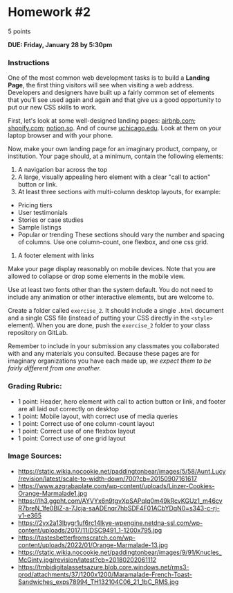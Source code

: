 # Homework #2

5 points

**DUE: Friday, January 28 by 5:30pm**

### Instructions

One of the most common web development tasks is to build a **Landing Page**, the
first thing visitors will see when visiting a web address. Developers and
designers have built up a fairly common set of elements that you'll see used
again and again and that give us a good opportunity to put our new CSS skills
to work.

First, let's look at some well-designed landing pages: [airbnb.com](airbnb.com);
[shopify.com](shopify.com); [notion.so](notion.so). And of course
[uchicago.edu](uchicago.edu). Look at them on your laptop browser and with your
phone.

Now, make your own landing page for an imaginary product, company, or
institution. Your page should, at a minimum, contain the following elements:
1. A navigation bar across the top
1. A large, visually appealing hero element with a clear "call to action"
  button or link.
1. At least three sections with multi-column desktop layouts, for example:
  - Pricing tiers
  - User testimonials
  - Stories or case studies
  - Sample listings
  - Popular or trending
  These sections should vary the number and spacing of columns. Use one
  column-count, one flexbox, and one css grid.
1. A footer element with links

Make your page display reasonably on mobile devices. Note that you are allowed
to collapse or drop some elements in the mobile view.

Use at least two fonts other than the system default. You do not need to include
any animation or other interactive elements, but are welcome to.

Create a folder called `exercise_2`. It should include a single `.html` document
and a single CSS file (instead of putting your CSS directly in the `<style>`
element). When you are done, push the `exercise_2` folder to your class
repository on GitLab.

Remember to include in your submission any classmates you collaborated with and
any materials you consulted. Because these pages are for imaginary organizations
you have each made up, *we expect them to be fairly different from one another.*

### Grading Rubric:
  * 1 point: Header, hero element with call to action button or link, and footer
    are all laid out correctly on desktop
  * 1 point: Mobile layout, with correct use of media queries
  * 1 point: Correct use of one column-count layout
  * 1 point: Correct use of one flexbox layout
  * 1 point: Correct use of one grid layout

### Image Sources:
- https://static.wikia.nocookie.net/paddingtonbear/images/5/58/Aunt.Lucy/revision/latest/scale-to-width-down/700?cb=20150907161617
- https://www.azgrabaplate.com/wp-content/uploads/Linzer-Cookies-Orange-Marmalade1.jpg
- https://lh3.ggpht.com/AYVYx6n9tgvXpSAPqIq0m49kRcvKGUz1_m46cvR7breN_1fe0BlZ-a-7Jcja-saADEnqr7hbSDF4F01ACbYDqN0=s343-c-rj-v1-e365
- https://2yx2a13lbygr1uf6rc14lkye-wpengine.netdna-ssl.com/wp-content/uploads/2017/11/DSC9491_1-1200x795.jpg
- https://tastesbetterfromscratch.com/wp-content/uploads/2022/01/Orange-Marmalade-13.jpg
- https://static.wikia.nocookie.net/paddingtonbear/images/9/91/Knucles_McGinty.jpg/revision/latest?cb=20180202061112
- https://tmbidigitalassetsazure.blob.core.windows.net/rms3-prod/attachments/37/1200x1200/Maramalade-French-Toast-Sandwiches_exps78994_TH132104C06_21_1bC_RMS.jpg
